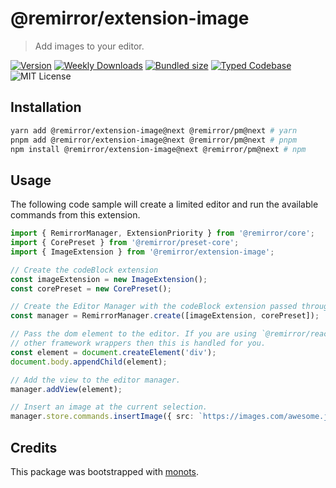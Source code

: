 # @remirror/extension-image

> Add images to your editor.

[![Version][version]][npm] [![Weekly Downloads][downloads-badge]][npm]
[![Bundled size][size-badge]][size] [![Typed Codebase][typescript]](./src/index.ts)
![MIT License][license]

[version]: https://flat.badgen.net/npm/v/@remirror/extension-image
[npm]: https://npmjs.com/package/@remirror/extension-image
[license]: https://flat.badgen.net/badge/license/MIT/purple
[size]: https://bundlephobia.com/result?p=@remirror/extension-image
[size-badge]: https://flat.badgen.net/bundlephobia/minzip/@remirror/extension-image
[typescript]: https://flat.badgen.net/badge/icon/TypeScript?icon=typescript&label
[downloads-badge]: https://badgen.net/npm/dw/@remirror/extension-image/red?icon=npm

## Installation

```bash
yarn add @remirror/extension-image@next @remirror/pm@next # yarn
pnpm add @remirror/extension-image@next @remirror/pm@next # pnpm
npm install @remirror/extension-image@next @remirror/pm@next # npm
```

## Usage

The following code sample will create a limited editor and run the available commands from this
extension.

```ts
import { RemirrorManager, ExtensionPriority } from '@remirror/core';
import { CorePreset } from '@remirror/preset-core';
import { ImageExtension } from '@remirror/extension-image';

// Create the codeBlock extension
const imageExtension = new ImageExtension();
const corePreset = new CorePreset();

// Create the Editor Manager with the codeBlock extension passed through.
const manager = RemirrorManager.create([imageExtension, corePreset]);

// Pass the dom element to the editor. If you are using `@remirror/react` or
// other framework wrappers then this is handled for you.
const element = document.createElement('div');
document.body.appendChild(element);

// Add the view to the editor manager.
manager.addView(element);

// Insert an image at the current selection.
manager.store.commands.insertImage({ src: `https://images.com/awesome.jpg` });
```

## Credits

This package was bootstrapped with [monots].

[monots]: https://github.com/monots/monots
